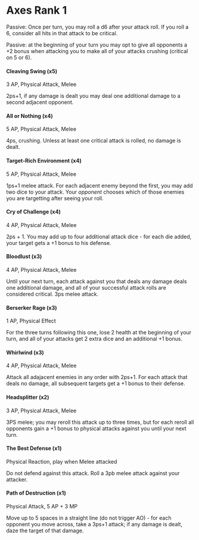 # Axes Rank 1

Passive: Once per turn, you may roll a d6 after your attack roll. If you roll a 6, consider all hits in that attack to be critical.

Passive: at the beginning of your turn you may opt to give all opponents a +2 bonus when attacking you to make all of your attacks crushing (critical on 5 or 6).

#### Cleaving Swing (x5)

3 AP, Physical Attack, Melee

2ps+1, if any damage is dealt you may deal one additional damage to a second adjacent opponent.

#### All or Nothing (x4)

5 AP, Physical Attack, Melee

4ps, crushing. Unless at least one critical attack is rolled, no damage is dealt.

#### Target-Rich Environment (x4)

5 AP, Physical Attack, Melee

1ps+1 melee attack. For each adjacent enemy beyond the first, you may add two dice to your attack. Your *opponent*
chooses which of those enemies you are targetting after seeing your roll.

#### Cry of Challenge (x4)

4 AP, Physical Attack, Melee

2ps + 1. You may add up to four additional attack dice - for each die added, your target gets a +1 bonus to his defense.

#### Bloodlust (x3)

4 AP, Physical Attack, Melee

Until your next turn, each attack against you that deals any damage deals one additional damage, and
all of your successful attack rolls are considered critical. 3ps melee attack.

#### Berserker Rage (x3)

1 AP, Physical Effect

For the three turns following this one, lose 2 health at the beginning of your turn,
and all of your attacks get 2 extra dice and an additional +1 bonus.

#### Whirlwind (x3)

4 AP, Physical Attack, Melee

Attack all adajacent enemies in any order with 2ps+1. For each attack that deals no damage,
all subsequent targets get a +1 bonus to their defense.

#### Headsplitter (x2)

3 AP, Physical Attack, Melee

3PS melee; you may reroll this attack up to three times, but for each reroll all
opponents gain a +1 bonus to physical attacks against you until your next turn.

#### The Best Defense (x1)

Physical Reaction, play when Melee attacked

Do not defend against this attack. Roll a 3pb melee attack against your attacker.

#### Path of Destruction (x1)

Physical Attack, 5 AP + 3 MP

Move up to 5 spaces in a straight line (do not trigger AO) - for each opponent you move across,
take a 3ps+1 attack; if any damage is dealt, daze the target of that damage.
